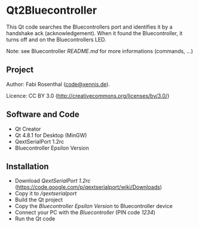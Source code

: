 # Qt2Bluecontroller

This Qt code searches the Bluecontrollers port and identifies it by a
handshake ack (acknowledgement). When it found the Bluecontroller, it
turns off and on the Bluecontrollers LED.

Note: see Bluecontroller *README.md* for more informations (commands,
...) 
	
## Project

Author: Fabi Rosenthal (code@xennis.de).

Licence: CC BY 3.0 (http://creativecommons.org/licenses/by/3.0/)

## Software and Code

* Qt Creator
* Qt 4.8.1 for Desktop (MinGW)
* QextSerialPort 1.2rc
* Bluecontroller Epsilon Version

## Installation

* Download *QextSerialPort 1.2rc* (https://code.google.com/p/qextserialport/wiki/Downloads)
* Copy it to */qextserialport*
* Build the Qt project
* Copy the *Bluecontroller Epsilon Version* to Bluecontroller device
* Connect your PC with the *Bluecontroller* (PIN code *1234*) 
* Run the Qt code